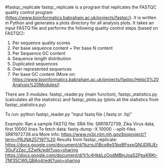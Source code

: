 #fastqc_replicate
fastqc_replicate is a program that replicates the FASTQC quality control program (https://www.bioinformatics.babraham.ac.uk/projects/fastqc/). It is written in Python and generates a plots directory for all analysis plots. It takes an input FASTQ file and performs the following quality control steps (based on FASTQC):
1. Per sequence quality scores
2. Per base sequence content + Per base N content
3. Per Sequence GC content
4. Sequence length distribution
5. Duplicated sequences
6. Over represented sequences
7. Per base GC content (More on: https://www.bioinformatics.babraham.ac.uk/projects/fastqc/Help/3%20Analysis%20Modules/)

There are 3 modules: fastqc_reader.py (main function), fastqc_statistics.py (calculates all the statistics) and fastqc_plots.py (plots all the statistics from fastqc_statistics.py)

To run: python fastqc_reader.py "input fastq file (.fastq or .fq)"

Example: Ran a sample FASTQ file: SRA file: SRR1972739, Zika Virus data, first 10000 lines
To fetch data: fastq-dump -X 10000 --split-files SRR1972739.sra
More info: https://www.ncbi.nlm.nih.gov/bioproject/?term=PRJNA257197%20
Results from fastqc_replicate:
https://docs.google.com/document/d/1kzrqJ0Bcq8eS1bqBFqxpQNUDRlJEr3GuFzZpc_EZwfk/edit?usp=sharing
https://docs.google.com/document/d/1r1c4HkbLzOodMBlnJoaS2PpxKRKt-7Nf3SCWlLQBAo4/edit?usp=sharing
